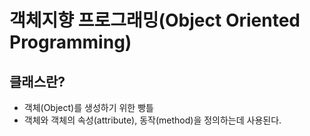 # 객체지향 프로그래밍(Object Oriented Programming)  
  
## 클래스란?  
 - 객체(Object)를 생성하기 위한 빵틀  
 - 객체와 객체의 속성(attribute), 동작(method)을 정의하는데 사용된다.
